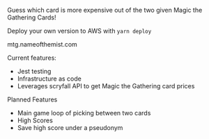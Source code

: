 Guess which card is more expensive out of the two given Magic the Gathering Cards!

Deploy your own version to AWS with `yarn deploy`

mtg.nameofthemist.com

Current features:
* Jest testing
* Infrastructure as code
* Leverages scryfall API to get Magic the Gathering card prices

Planned Features
* Main game loop of picking between two cards
* High Scores
* Save high score under a pseudonym
